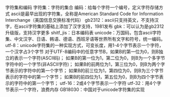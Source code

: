 字符集和编码
字符集：字符的集合
编码：给每个字符一个编号，定义字符存储方式
ascii是最早出现的字符集，全称是American Standard Code for Information Interchange（美国信息交换标准代码）
gb2312：ascii只支持英文，不支持汉字，在ascii字符集的基础上添加了汉字支持，1981发布
gbk：可以认为是gb2312升级版，支持汉字更多
shitf_jis：日本编码表
unicode：万国码，包含ascii字符集、中文汉字、日语、韩语、德语、西班牙语等世界所有文字和符号，统一编码。
    utf-8：unicode字符集的一种实现方式，可变长度，用1-4个字节表示一个字符，一个汉字占3个字节
        对于UTF-8编码中的任意字节B，如果B的第一位为0，则B独立的表示一个字符(ASCII码)；
        如果B的第一位为1，第二位为0，则B为一个多字节字符中的一个字节(非ASCII字符)；
        如果B的前两位为1，第三位为0，则B为两个字节表示的字符中的第一个字节；
        如果B的前三位为1，第四位为0，则B为三个字节表示的字符中的第一个字节；
        如果B的前四位为1，第五位为0，则B为四个字节表示的字符中的第一个字节；
    utf-16：2或4个字节表示一个字符
    utf-32：用4个字节表示一个字符，浪费内存
    GB18030：中国对于unicode字符集的实现